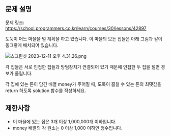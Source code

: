 ## 문제 설명

문제 링크: https://school.programmers.co.kr/learn/courses/30/lessons/42897

도둑이 어느 마을을 털 계획을 하고 있습니다. 이 마을의 모든 집들은 아래 그림과 같이 동그랗게 배치되어 있습니다.

![스크린샷 2023-12-11 오후 4.31.26.png](..%2F..%2F..%2F..%2F..%2F..%2F..%2F..%2F..%2Fvar%2Ffolders%2F8k%2Fg14spmgj6hg1j9wz039x2n500000gn%2FT%2FTemporaryItems%2FNSIRD_screencaptureui_71H4q4%2F%EC%8A%A4%ED%81%AC%EB%A6%B0%EC%83%B7%202023-12-11%20%EC%98%A4%ED%9B%84%204.31.26.png)

각 집들은 서로 인접한 집들과 방범장치가 연결되어 있기 때문에 인접한 두 집을 털면 경보가 울립니다.

각 집에 있는 돈이 담긴 배열 money가 주어질 때, 도둑이 훔칠 수 있는 돈의 최댓값을 return 하도록 solution 함수를 작성하세요.

## 제한사항

- 이 마을에 있는 집은 3개 이상 1,000,000개 이하입니다.
- money 배열의 각 원소는 0 이상 1,000 이하인 정수입니다.

